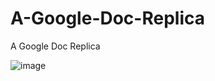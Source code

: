# A-Google-Doc-Replica
A Google Doc Replica

![image](https://github.com/ahkamboh/Text-Eidter-in-js/assets/123060177/c40be319-78dc-40de-814e-0d298d54f88f)

